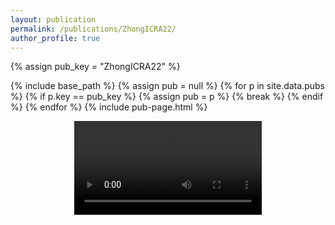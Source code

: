 ```yaml
---
layout: publication
permalink: /publications/ZhongICRA22/
author_profile: true
---
```

{% assign pub_key = "ZhongICRA22" %}

{% include base_path %}
{% assign pub = null %}
{% for p in site.data.pubs %}
  {% if p.key == pub_key %}
    {% assign pub = p %}
    {% break %}
  {% endif %}
{% endfor %}
{% include pub-page.html %}

<div style="text-align: center"> 
    <video style="max-width:500px" controls> 
        <source type="video/mp4" src="/files/jiaoyangli/images/icra22-demo.mp4" /> 
    </video>
</div>